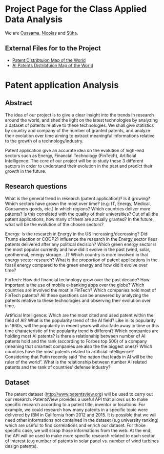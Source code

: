 # Project Page for the Class Applied Data Analysis

We are [Oussama](https://github.com/oussama6703), [Nicolas](https://github.com/Nicolas1325) and [Süha](https://github.com/skagankose).<br/>

## External Files for to the Project
- [Patent Distribtuion Map of the World](/world.html)
- [AI Patents Distribtuion Map of the World](/ai_world.html)

# Patent application Analysis

## Abstract
The idea of our project is to give a clear insight into the trends in research around the world, and shed the light on the latest technologies by analyzing a dataset of patents relative to these technologies. We shall give statistics by country and company of the number of granted patents, and analyze their evolution over time aiming to extract meaningful informations relative to the growth of a technology/industry.

Patent application give an accurate idea on the evolution of high-end sectors such as Energy, Financial Technology (FinTech), Artificial Intelligence. The core of our project will be to study these 3 different sectors in order to understand their evolution in the past and predict their growth in the future.

## Research questions

What is the general trend in research (patent application)? Is it growing?    	
Which sectors have grown the most over time? (e.g: IT, Energy, Medical, Consumers goods, etc.) In which regions?
Which countries deliver more patents? Is this correlated with the quality of their universities?
Out of all the patent applications, how many of them are actually granted?
In the future, what will be the evolution of the chosen sectors?

Energy:
Is the research in Energy in the US increasing/decreasing?
Did Trump election or COOP21 influence the research in the Energy sector (less patents delivered after any political decision? Which green energy sector is the most popular currently and how did it evolve in the past (wind, solar, geothermal, energy storage …)?
Which country is more involved in that energy sector research?
What is the proportion of patent applications in the fossil energy compared to the green energy and how did it evolve over time?

FinTech:
How did financial technology grow over the past decade?
How important is the use of mobile e-banking apps over the globe?
Which countries are involved the most in FinTech? Which companies hold most of FinTech patents?
All these questions can be answered by analyzing the patents relative to these technologies and observing their evolution over time.

Artificial Intelligence:
Which are the most cited and used patent within the field of AI?
What is the popularity trend of the AI field? Like in its popularity in 1960s, will the popularity in recent years will also fade away in time or this time characteristic of the popularity trend is different?
Which companies are holding most AI patents? Is there a relationship between number of AI patents hold and the rank (according to Forbes top 500) of a company (meaning that smartest companies are also the the biggest ones)?
Which countries have the most patents related to artificial intelligence?
Considering that Putin recently said “the nation that leads in AI will be the ruler of the world”. What is the relationship between number AI related patents and the rank of countries’ defense industry?

## Dataset
The patent dataset (http://www.patentsview.org) will be used to carry out our research. PatentsView provides a useful API that allows us to make specific research according to a patent title, inventor or locations. For example, we could research how many patents in a specific topic were delivered by IBM in California from 2012 and 2015. It is possible that we will need other informations not contained in the dataset (e.g university ranking) which are useful to find correlations and enrich our dataset. For those specific case, we will scrap those informations from the web. At the end, the API will be used to make more specific research related to each sector of interest (e.g number of patents in solar panel vs. number of wind turbines design patents).

